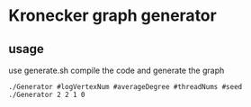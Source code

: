 # Kronecker graph generator

## usage
use generate.sh compile the code and generate the graph

    ./Generator #logVertexNum #averageDegree #threadNums #seed
    ./Generator 2 2 1 0